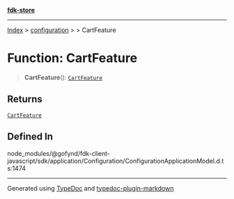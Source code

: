 [**fdk-store**](../../../README.md)
***

[Index](../../../API.md) > [configuration](../../README.md) > [<internal>](../README.md) > CartFeature

# Function: CartFeature

> **CartFeature**(): [`CartFeature`](../type-aliases/type-alias.CartFeature.md)

## Returns

[`CartFeature`](../type-aliases/type-alias.CartFeature.md)

## Defined In

node\_modules/@gofynd/fdk-client-javascript/sdk/application/Configuration/ConfigurationApplicationModel.d.ts:1474

***
Generated using [TypeDoc](https://typedoc.org/) and [typedoc-plugin-markdown](https://www.npmjs.com/package/typedoc-plugin-markdown)
